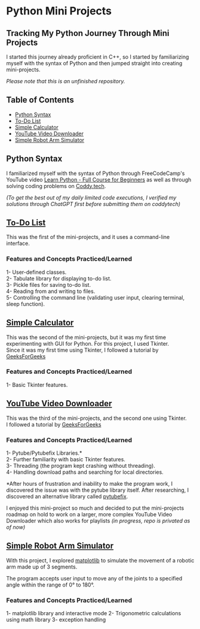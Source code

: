 # Python Mini Projects
## Tracking My Python Journey Through Mini Projects

I started this journey already proficient in C++, so I started by familiarizing myself with the syntax of Python and then jumped straight into creating mini-projects.

_Please note that this is an unfinished repository._


## Table of Contents
- [Python Syntax](#python-syntax)
- [To-Do List](#to-do-list)
- [Simple Calculator](#simple-calculator)
- [YouTube Video Downloader](#youtube-video-downloader)
- [Simple Robot Arm Simulator](#simple-robot-arm-simulator)


## Python Syntax
I familiarized myself with the syntax of Python through FreeCodeCamp's YouTube video [Learn Python - Full Course for Beginners](https://youtu.be/rfscVS0vtbw?si=-VgRuiqxoZppwI9D)
as well as through solving coding problems on [Coddy.tech](https://coddy.tech/).  

_(To get the best out of my daily limited code executions, I verified my solutions through ChatGPT first before submitting them on coddytech)_

## [To-Do List](https://github.com/MahinourAbdelgawad/Python-Mini-Projects/tree/main/ToDo%20List%20CLI)
This was the first of the mini-projects, and it uses a command-line interface.  

  ### Features and Concepts Practiced/Learned
  1- User-defined classes.  
  2- Tabulate library for displaying to-do list.  
  3- Pickle files for saving to-do list.  
  4- Reading from and writing to files.  
  5- Controlling the command line (validating user input, clearing terminal, sleep function).  


## [Simple Calculator](https://github.com/MahinourAbdelgawad/Python-Mini-Projects/tree/main/Simple%20Calculator%20GUI)
This was the second of the mini-projects, but it was my first time experimenting with GUI for Python. For this project, I used Tkinter.  
Since it was my first time using Tkinter, I followed a tutorial by [GeeksForGeeks](https://www.geeksforgeeks.org/python-simple-gui-calculator-using-tkinter/)

  ### Features and Concepts Practiced/Learned  
  1- Basic Tkinter features.  

## [YouTube Video Downloader](https://github.com/MahinourAbdelgawad/Python-Mini-Projects/tree/main/Simple%20Youtube%20Video%20Downloader%20Tkinter)  
This was the third of the mini-projects, and the second one using Tkinter.  
I followed a tutorial by [GeeksForGeeks](https://www.geeksforgeeks.org/create-gui-for-downloading-youtube-video-using-python/)

  ### Features and Concepts Practiced/Learned
  1- Pytube/Pytubefix Libraries.*   
  2- Further familiarity with basic Tkinter features.  
  3- Threading (the program kept crashing without threading).  
  4- Handling download paths and searching for local directories.  

   *After hours of frustration and inability to make the program work, I discovered the issue was with the pytube library itself. After researching, I discovered an alternative library called [pytubefix](https://pypi.org/project/pytubefix/).  

I enjoyed this mini-project so much and decided to put the mini-projects roadmap on hold to work on a larger, more complex YouTube Video Downloader which also works for playlists _(in progress, repo is privated as of now)_

## [Simple Robot Arm Simulator](https://github.com/MahinourAbdelgawad/Python-Mini-Projects/tree/main/Simple%20Robot%20Arm%20Simulator)
With this project, I explored [matplotlib](https://matplotlib.org/) to simulate the movement of a robotic arm made up of 3 segments.

The program accepts user input to move any of the joints to a specified angle within the range of 0° to 180°.

### Features and Concepts Practiced/Learned
1- matplotlib library and interactive mode
2- Trigonometric calculations using math library
3- exception handling
